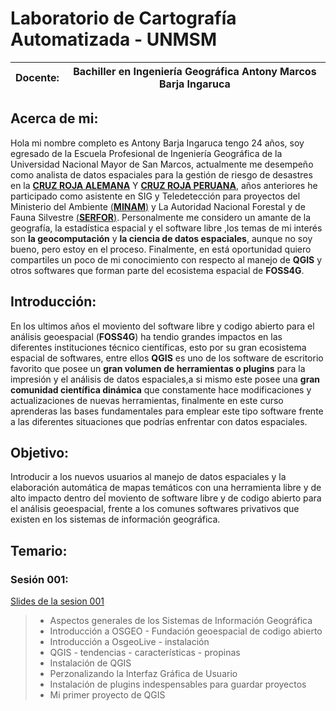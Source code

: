 # Laboratorio de Cartografía Automatizada - UNMSM

Docente: | Bachiller en Ingeniería Geográfica Antony Marcos Barja Ingaruca
------------ | -------------

## Acerca de mi: 

Hola mi nombre completo es Antony Barja Ingaruca tengo 24 años, soy egresado de la Escuela Profesional de Ingeniería Geográfica de la Universidad Nacional Mayor de San Marcos, actualmente me desempeño como analista de datos espaciales para la gestión de riesgo de desastres en la [**CRUZ ROJA ALEMANA**](https://media.ifrc.org/ifrc/where-we-work/europe-and-central-asia/german-red-cross/) Y [**CRUZ ROJA PERUANA**](http://www.cruzroja.org.pe/), años anteriores he participado como asistente en SIG y Teledetección para proyectos del Ministerio del Ambiente [(**MINAM**)](http://geoservidor.minam.gob.pe/) y La Autoridad Nacional Forestal y de Fauna Silvestre [(**SERFOR**)](https://sinia.minam.gob.pe/fuente-informacion/servicio-forestal-fauna-silvestre-serfor).
Personalmente me considero un amante de la geografía, la estadística espacial y el software libre ,los temas de mi interés son **la geocomputación** y **la ciencia de datos espaciales**, aunque no soy bueno, pero estoy en el proceso.
Finalmente, en está oportunidad quiero compartiles un poco de mi conocimiento con respecto al manejo de **QGIS** y otros softwares que forman parte del ecosistema  espacial de **FOSS4G**.

## Introducción:  
En los ultimos años el moviento del software libre y codigo abierto para el análisis geoespacial (**FOSS4G**) ha tendio grandes impactos en las diferentes instituciones técnico científicas, esto por su gran ecosistema espacial de softwares, entre ellos **QGIS** es uno de los software de escritorio favorito que posee un **gran volumen de herramientas o plugins** para la impresión y el análisis de datos espaciales,a si mismo este posee una **gran comunidad científica dinámica** que constamente hace modificaciones y actualizaciones de nuevas herramientas, finalmente en este curso aprenderas las bases fundamentales para emplear este tipo software frente a las diferentes situaciones que podrías enfrentar con datos espaciales.


## Objetivo:
Introducir a los nuevos usuarios al manejo de datos espaciales y la elaboración automática de mapas temáticos con una herramienta libre y de alto impacto dentro deĺ moviento de software libre y de codigo abierto para el análisis geoespacial, frente a los comunes softwares privativos que existen en los sistemas de información geográfica.

## Temario: 	
### Sesión 001:
[Slides de la sesion 001](https://barja8.github.io/OsgeoLiveUNMSM/Sesi%C3%B3n01/Slide.html#1)
 > * Aspectos generales de los Sistemas de Información Geográfica
 > * Introducción a OSGEO - Fundación geoespacial de codigo abierto
 > * Introducción a OsgeoLive - instalación 
 > * QGIS - tendencias - características - propinas
 > * Instalación de QGIS
 > * Perzonalizando la Interfaz Gráfica de Usuario 
 > * Instalación de plugins indespensables para guardar proyectos
 > * Mi primer proyecto de QGIS

 
 
 
 
 
